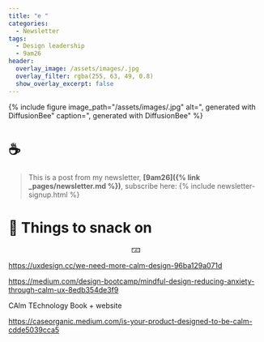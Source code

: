```yaml
---
title: "e "
categories:
  - Newsletter
tags:
  - Design leadership
  - 9am26
header:
  overlay_image: /assets/images/.jpg
  overlay_filter: rgba(255, 63, 49, 0.8)
  show_overlay_excerpt: false
---
```


{% include figure image_path="/assets/images/.jpg" alt=", generated with DiffusionBee" caption=", generated with DiffusionBee" %}

# ☕



> This is a post from my newsletter, **[9am26]({% link _pages/newsletter.md %})**, subscribe here:
> {% include newsletter-signup.html %}

# 🍪 Things to snack on

<p style="text-align: center;">🁃</p>

https://uxdesign.cc/we-need-more-calm-design-96ba129a071d

https://medium.com/design-bootcamp/mindful-design-reducing-anxiety-through-calm-ux-8edb354de3f9

CAlm TEchnology Book + website

https://caseorganic.medium.com/is-your-product-designed-to-be-calm-cdde5039cca5